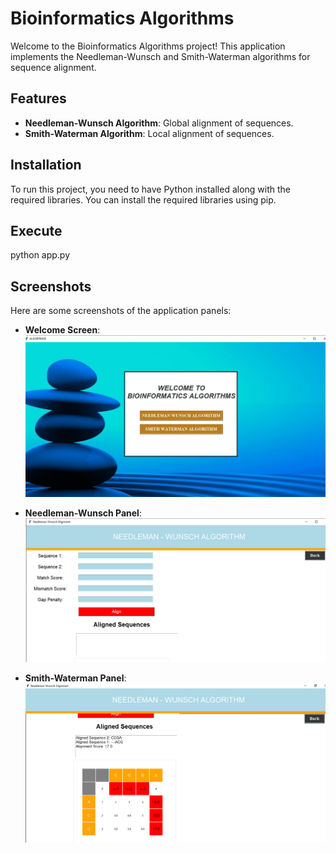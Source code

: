 # Bioinformatics Algorithms

Welcome to the Bioinformatics Algorithms project! This application implements the Needleman-Wunsch and Smith-Waterman algorithms for sequence alignment.

## Features

- **Needleman-Wunsch Algorithm**: Global alignment of sequences.
- **Smith-Waterman Algorithm**: Local alignment of sequences.

## Installation

To run this project, you need to have Python installed along with the required libraries. You can install the required libraries using pip.

## Execute
python app.py

## Screenshots

Here are some screenshots of the application panels:

- **Welcome Screen**:
  ![Welcome Screen](Capture.PNG)

- **Needleman-Wunsch Panel**:
  ![Needleman-Wunsch Panel](pic1.PNG)

- **Smith-Waterman Panel**:
  ![Smith-Waterman Panel](pic2.PNG)

